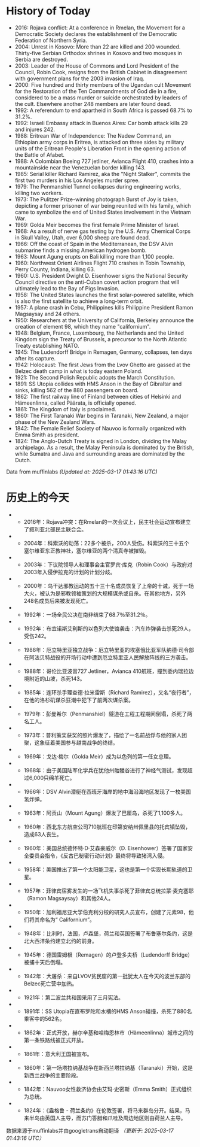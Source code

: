 # History of Today 

- 2016: Rojava conflict: At a conference in Rmelan, the Movement for a Democratic Society declares the establishment of the Democratic Federation of Northern Syria.
- 2004: Unrest in Kosovo: More than 22 are killed and 200 wounded. Thirty-five Serbian Orthodox shrines in Kosovo and two mosques in Serbia are destroyed.
- 2003: Leader of the House of Commons and Lord President of the Council, Robin Cook, resigns from the British Cabinet in disagreement with government plans for the 2003 invasion of Iraq.
- 2000: Five hundred and thirty members of the Ugandan cult Movement for the Restoration of the Ten Commandments of God die in a fire, considered to be a mass murder or suicide orchestrated by leaders of the cult. Elsewhere another 248 members are later found dead.
- 1992: A referendum to end apartheid in South Africa is passed 68.7% to 31.2%.
- 1992: Israeli Embassy attack in Buenos Aires: Car bomb attack kills 29 and injures 242.
- 1988: Eritrean War of Independence: The Nadew Command, an Ethiopian army corps in Eritrea, is attacked on three sides by military units of the Eritrean People's Liberation Front in the opening action of the Battle of Afabet.
- 1988: A Colombian Boeing 727 jetliner, Avianca Flight 410, crashes into a mountainside near the Venezuelan border killing 143.
- 1985: Serial killer Richard Ramirez, aka the "Night Stalker", commits the first two murders in his Los Angeles murder spree.
- 1979: The Penmanshiel Tunnel collapses during engineering works, killing two workers.
- 1973: The Pulitzer Prize-winning photograph Burst of Joy is taken, depicting a former prisoner of war being reunited with his family, which came to symbolize the end of United States involvement in the Vietnam War.
- 1969: Golda Meir becomes the first female Prime Minister of Israel.
- 1968: As a result of nerve gas testing by the U.S. Army Chemical Corps in Skull Valley, Utah, over 6,000 sheep are found dead.
- 1966: Off the coast of Spain in the Mediterranean, the DSV Alvin submarine finds a missing American hydrogen bomb.
- 1963: Mount Agung erupts on Bali killing more than 1,100 people.
- 1960: Northwest Orient Airlines Flight 710 crashes in Tobin Township, Perry County, Indiana, killing 63.
- 1960: U.S. President Dwight D. Eisenhower signs the National Security Council directive on the anti-Cuban covert action program that will ultimately lead to the Bay of Pigs Invasion.
- 1958: The United States launches the first solar-powered satellite, which is also the first satellite to achieve a long-term orbit.
- 1957: A plane crash in Cebu, Philippines kills Philippine President Ramon Magsaysay and 24 others.
- 1950: Researchers at the University of California, Berkeley announce the creation of element 98, which they name "californium".
- 1948: Belgium, France, Luxembourg, the Netherlands and the United Kingdom sign the Treaty of Brussels, a precursor to the North Atlantic Treaty establishing NATO.
- 1945: The Ludendorff Bridge in Remagen, Germany, collapses, ten days after its capture.
- 1942: Holocaust: The first Jews from the Lvov Ghetto are gassed at the Belzec death camp in what is today eastern Poland.
- 1921: The Second Polish Republic adopts the March Constitution.
- 1891: SS Utopia collides with HMS Anson in the Bay of Gibraltar and sinks, killing 562 of the 880 passengers on board.
- 1862: The first railway line of Finland between cities of Helsinki and Hämeenlinna, called Päärata, is officially opened.
- 1861: The Kingdom of Italy is proclaimed.
- 1860: The First Taranaki War begins in Taranaki, New Zealand, a major phase of the New Zealand Wars.
- 1842: The Female Relief Society of Nauvoo is formally organized with Emma Smith as president.
- 1824: The Anglo-Dutch Treaty is signed in London, dividing the Malay archipelago. As a result, the Malay Peninsula is dominated by the British, while Sumatra and Java and surrounding areas are dominated by the Dutch.

Data from muffinlabs
*(Updated at: 2025-03-17 01:43:16 UTC)*

# 历史上的今天 

- -  2016年：Rojava冲突：在Rmelan的一次会议上，民主社会运动宣布建立了叙利亚北部民主联合会。
- -  2004年：科索沃的动荡：22多个被杀，200人受伤。科索沃的三十五个塞尔维亚东正教神社，塞尔维亚的两个清真寺被摧毁。
- -  2003年：下议院领导人和理事会主官罗宾·库克（Robin Cook）与政府对2003年入侵伊拉克的计划的计划分歧。
- -  2000年：乌干达邪教运动的五十三十名成员恢复了上帝的十诫，死于一场大火，被认为是邪教领袖策划的大规模谋杀或自杀。在其他地方，另外248名成员后来被发现死亡。
- -  1992年：一场全民公决在南非结束了68.7％至31.2％。
- -  1992年：布宜诺斯艾利斯的以色列大使馆袭击：汽车炸弹袭击杀死29人，受伤242。
- -  1988年：厄立特里亚独立战争：厄立特里亚的埃塞俄比亚军队纳德·司令部在阿法贝特战役的开场行动中遭到厄立特里亚人民解放阵线的三方袭击。
- -  1988年：哥伦比亚波音727 Jetliner，Avianca 410航班，撞到委内瑞拉边境附近的山坡，杀死143。
- -  1985年：连环杀手理查德·拉米雷斯（Richard Ramirez），又名“夜行者”，在他的洛杉矶谋杀狂潮中犯下了前两次谋杀案。
- -  1979年：彭曼希尔（Penmanshiel）隧道在工程工程期间倒塌，杀死了两名工人。
- -  1973年：普利策奖获奖的照片爆发了，描绘了一名前战俘与他的家人团聚，这象征着美国参与越南战争的终结。
- -  1969年：戈达·梅尔（Golda Meir）成为以色列的第一任女总理。
- -  1968年：由于美国陆军化学兵在犹他州骷髅谷进行了神经气测试，发现超过6,000只绵羊死亡。
- -  1966年：DSV Alvin潜艇在西班牙海岸的地中海沿海地区发现了一枚美国氢炸弹。
- -  1963年：阿贡山（Mount Agung）爆发了巴厘岛，杀死了1,100多人。
- -  1960年：西北东方航空公司710航班在印第安纳州佩里县的托宾镇坠毁，造成63人丧生。
- -  1960年：美国总统德怀特·D·艾森豪威尔（D. Eisenhower）签署了国家安全委员会指令，《反古巴秘密行动计划》最终将导致猪湾入侵。
- -  1958年：美国推出了第一个太阳能卫星，这也是第一个实现长期轨道的卫星。
- -  1957年：菲律宾宿雾发生的一场飞机失事杀死了菲律宾总统拉蒙·麦克塞耶（Ramon Magsaysay）和其他24人。
- -  1950年：加利福尼亚大学伯克利分校的研究人员宣布，创建了元素98，他们将其命名为“ Californium”。
- -  1948年：比利时，法国，卢森堡，荷兰和英国签署了布鲁塞尔条约，这是北大西洋条约建立北约的前身。
- -  1945年：德国雷姆根（Remagen）的卢登多夫桥（Ludendorff Bridge）被捕十天后倒塌。
- -  1942年：大屠杀：来自LVOV贫民窟的第一批犹太人在今天的波兰东部的Belzec死亡营中加热。
- -  1921年：第二波兰共和国采用了三月宪法。
- -  1891年：SS Utopia在直布罗陀和水槽的HMS Anson碰撞，杀死了880名乘客中的562名。
- -  1862年：正式开放，赫尔辛基和哈梅恩林市（Hämeenlinna）城市之间的第一条铁路线被正式开放。
- -  1861年：意大利王国被宣布。
- -  1860年：第一场塔拉纳基战争在新西兰塔拉纳基（Taranaki）开始，这是新西兰战争的主要阶段。
- -  1842年：Nauvoo女性救济协会由艾玛·史密斯（Emma Smith）正式组织为总统。
- -  1824年：《盎格鲁 - 荷兰条约》在伦敦签署，将马来群岛分开。结果，马来半岛由英国人主导，而苏门答腊和爪哇及周边地区则由荷兰人主导。

数据来源于muffinlabs并由googletrans自动翻译
*（更新于: 2025-03-17 01:43:16 UTC）*